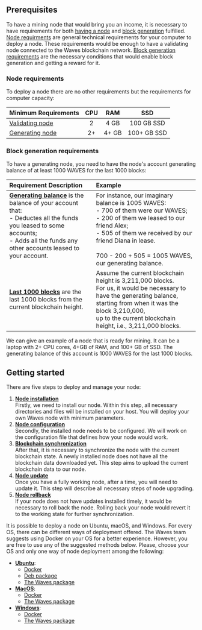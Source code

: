## Prerequisites ##

To have a mining node that would bring you an income, it is necessary to have requirements for both [having a node](#node-requirements) and [block generation](#block-generation-requirements) fulfilled.
[Node requirments](#node-requirements) are general technical requirements for your computer to deploy a node.
These requirements would be enough to have a validating node connected to the Waves blockchain network.
[Block generation requirements](#block-generation-requirements) are the necessary conditions that would enable block generation and getting a reward for it.

### Node requirements ###

To deploy a node there are no other requirements but the requirements for computer capacity:

| Minimum Requirements | CPU | RAM | SSD | 
| :--- | :---: | :---: | :---: |
| [Validating node](https://docs.waves.tech/en/blockchain/node/validating-node) | 2 | 4 GB| 100 GB SSD|
| [Generating node](https://docs.waves.tech/en/blockchain/node/mining-node) | 2+ | 4+ GB| 100+ GB SSD|

### Block generation requirements ###

To have a generating node, you need to have the node's account generating balance of at least 1000 WAVES for the last 1000 blocks:

| Requirement Description | Example|
| :--- | :--- |
| **<u>Generating balance</u>** is the balance of your account that:<br>- Deductes all the funds you leased to some accounts;<br>- Adds all the funds any other accounts leased to your account.<br><br>| For instance, our imaginary balance is 1005 WAVES:<br>- 700 of them were our WAVES;<br>- 200 of them we leased to our friend Alex;<br>- 505 of them we received by our friend Diana in lease.<br><br>700 - 200 + 505 = 1005 WAVES, our generating balance. |
| **<u>Last 1000 blocks</u>** are the last 1000 blocks from the current blockchain height. | Assume the current blockchain height is 3,211,000 blocks.<br>For us, it would be necessary to have the generating balance, starting from when it was the block 3,210,000,<br>up to the current blockchain height, i.e., 3,211,000 blocks. |

We can give an example of a node that is ready for mining.
It can be a laptop with 2+ CPU cores, 4+GB of RAM, and 100+ GB of SSD. 
The generating balance of this account is 1000 WAVES for the last 1000 blocks.

## Getting started ##

There are five steps to deploy and manage your node:
1. **<u>Node installation</u>**  
    Firstly, we need to install our node.
    Within this step, all necessary directories and files will be installed on your host.
    You will deploy your own Waves node with minimum parameters.
2. **<u>Node configuration</u>**  
    Secondly, the installed node needs to be configured.
    We will work on the configuration file that defines how your node would work.
3. **<u>Blockchain synchronization</u>**  
    After that, it is necessary to synchronize the node with the current blockchain state.
    A newly installed node does not have all the blockchain data downloaded yet.
    This step aims to upload the current blockchain data to our node.
4. **<u>Node update</u>**  
    Once you have a fully working node, after a time, you will need to update it.
    This step will describe all necessary steps of node upgrading.
5. **<u>Node rollback</u>**  
    If your node does not have updates installed timely, it would be necessary to roll back the node.
    Rolling back your node would revert it to the working state for further synchronization.

It is possible to deploy a node on Ubuntu, macOS, and Windows.
For every OS, there can be different ways of deployment offered.
The Waves team suggests using Docker on your OS for a better experience.
However, you are free to use any of the suggested methods below.
Please, choose your OS and only one way of node deployment among the following:
- **<u>Ubuntu</u>**:
  - [Docker]()
  - [Deb package]()
  - [The Waves package]()
- **<u>MacOS</u>**:
  - [Docker]()
  - [The Waves package]()
- **<u>Windows</u>**:
  - [Docker]()
  - [The Waves package]()